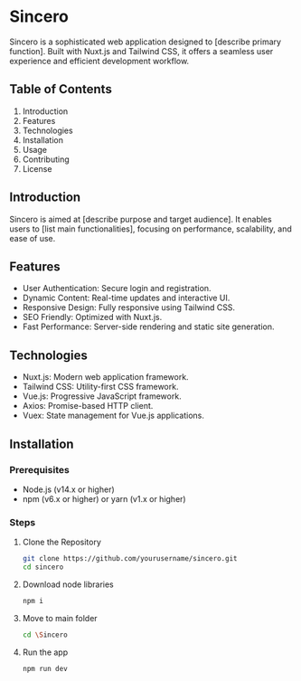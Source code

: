 # Sincero

Sincero is a sophisticated web application designed to [describe primary function]. Built with Nuxt.js and Tailwind CSS, it offers a seamless user experience and efficient development workflow.

## Table of Contents

1. Introduction
2. Features
3. Technologies
4. Installation
5. Usage
6. Contributing
7. License

## Introduction

Sincero is aimed at [describe purpose and target audience]. It enables users to [list main functionalities], focusing on performance, scalability, and ease of use.

## Features

- User Authentication: Secure login and registration.
- Dynamic Content: Real-time updates and interactive UI.
- Responsive Design: Fully responsive using Tailwind CSS.
- SEO Friendly: Optimized with Nuxt.js.
- Fast Performance: Server-side rendering and static site generation.

## Technologies

- Nuxt.js: Modern web application framework.
- Tailwind CSS: Utility-first CSS framework.
- Vue.js: Progressive JavaScript framework.
- Axios: Promise-based HTTP client.
- Vuex: State management for Vue.js applications.

## Installation

### Prerequisites

- Node.js (v14.x or higher)
- npm (v6.x or higher) or yarn (v1.x or higher)

### Steps

1. Clone the Repository

   ```bash
   git clone https://github.com/yourusername/sincero.git
   cd sincero

2. Download node libraries
   ```bash
   npm i

3. Move to main folder
   ```bash
   cd \Sincero

4. Run the app
   ```bash
   npm run dev
